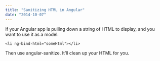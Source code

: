 ```yaml
---
title: "Sanitizing HTML in Angular"
date: "2014-10-07"
---
```


If your Angular app is pulling down a string of HTML to display, and you want to use it as a model:

`<li ng-bind-html="someHtml"></li>`

Then use angular-sanitize. It’ll clean up your HTML for you.
